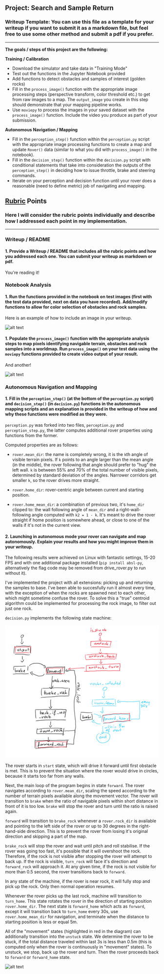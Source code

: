 ## Project: Search and Sample Return
### Writeup Template: You can use this file as a template for your writeup if you want to submit it as a markdown file, but feel free to use some other method and submit a pdf if you prefer.

---


**The goals / steps of this project are the following:**  

**Training / Calibration**  

* Download the simulator and take data in "Training Mode"
* Test out the functions in the Jupyter Notebook provided
* Add functions to detect obstacles and samples of interest (golden rocks)
* Fill in the `process_image()` function with the appropriate image processing steps (perspective transform, color threshold etc.) to get from raw images to a map.  The `output_image` you create in this step should demonstrate that your mapping pipeline works.
* Use `moviepy` to process the images in your saved dataset with the `process_image()` function.  Include the video you produce as part of your submission.

**Autonomous Navigation / Mapping**

* Fill in the `perception_step()` function within the `perception.py` script with the appropriate image processing functions to create a map and update `Rover()` data (similar to what you did with `process_image()` in the notebook). 
* Fill in the `decision_step()` function within the `decision.py` script with conditional statements that take into consideration the outputs of the `perception_step()` in deciding how to issue throttle, brake and steering commands. 
* Iterate on your perception and decision function until your rover does a reasonable (need to define metric) job of navigating and mapping.  

[//]: # (Image References)

[image1]: ./misc/rover_image.jpg
[image2]: ./calibration_images/example_grid1.jpg
[image3]: ./calibration_images/example_rock1.jpg 
[fsm]: ./misc/D0E3C5A3-D4F0-4207-9E97-7DF045D5C0C4.jpeg

## [Rubric](https://review.udacity.com/#!/rubrics/916/view) Points
### Here I will consider the rubric points individually and describe how I addressed each point in my implementation.  

---
### Writeup / README

#### 1. Provide a Writeup / README that includes all the rubric points and how you addressed each one.  You can submit your writeup as markdown or pdf.  

You're reading it!

### Notebook Analysis
#### 1. Run the functions provided in the notebook on test images (first with the test data provided, next on data you have recorded). Add/modify functions to allow for color selection of obstacles and rock samples.
Here is an example of how to include an image in your writeup.

![alt text][image1]

#### 1. Populate the `process_image()` function with the appropriate analysis steps to map pixels identifying navigable terrain, obstacles and rock samples into a worldmap.  Run `process_image()` on your test data using the `moviepy` functions provided to create video output of your result. 
And another! 

![alt text][image2]
### Autonomous Navigation and Mapping

#### 1. Fill in the `perception_step()` (at the bottom of the `perception.py` script) and `decision_step()` (in `decision.py`) functions in the autonomous mapping scripts and an explanation is provided in the writeup of how and why these functions were modified as they were.

`perception.py` was forked into two files, `perception.py` and `perception_step.py`, the latter computes additional rover properties using functions from the former.

Computed properties are as follows:

* `rover.mean_dir`: the name is completely wrong, it is the `k`th angle of visible terrain pixels. If `k` points to an angle larger than the mean angle (in the middle), the rover following that angle should prefer to "hug" the left wall. `k` is between 55% and 70% of the total number of visible pixels, determined by standard deviation of the angles. Narrower corridors get smaller `k`, so the rover drives more straight.

* `rover.home_dir`: rover-centric angle between current and starting position.

* `rover.home_mean_dir`: a combination of previous two, it's `home_dir` clipped to: the wall following angle of `mean_dir` and a right-wall-following angle computed with `k2 = 1 - k`. It's meant to drive the rover straight if home position is somewhere ahead, or close to one of the walls if it's not in the current view.

#### 2. Launching in autonomous mode your rover can navigate and map autonomously.  Explain your results and how you might improve them in your writeup.  
The following results were achieved on Linux with fantastic settings, 15-20 FPS and with one additional package installed (`pip install absl-py`, alternatively the flag code may be removed from drive_rover.py to run without it).

I've implemented the project with all extensions: picking up and returning the samples to base. I've been able to succesfully run it almost every time, with the exception of when the rocks are spawned next to each other, which might sometime confuse the rover. To solve this a "true" centroid algorithm could be implemented for processing the rock image, to filter out just one rock.

`decision.py` implements the following state machine:

![alt text][fsm]

The rover starts in `start` state, which will drive it forward until first obstacle is met. This is to prevent the situation where the rover would drive in circles, because it starts too far from any walls.

Next, the main loop of the program begins in state `forward`. The rover navigates according to `rover.mean_dir`, scaling the speed according to the number of terrain pixels available along the movement vector. The rover will transition to `brake` when the ratio of navigable pixels within short distance in front of it is too low. `brake` will stop the rover and turn until the ratio is raised again.

`forward` will transition to `brake_rock` whenever a `rover.rock_dir` is available and pointing to the left side of the rover or up to 30 degrees in the right-hand-side direction. This is to prevent the rover from losing it's original direction and skipping a part of the map.

`brake_rock` will stop the rover and wait until pitch and roll stabilise. If the rover was going too fast, it's possible that it will overshoot the rock. Therefore, if the rock is not visible after stopping the rover will attempt to back up. If the rock is visible, `turn_rock` will face it's direction and `forward_rock` will approach it. At any given time, if the rock is not visible for more than 0.5 second, the rover transitions back to `forward`.

In any state of the machine, if the rover is near rock, it will fully stop and pick up the rock. Only then normal operation resumes.

Whenever the rover picks up the last rock, machine will transition to `turn_home`. This state rotates the rover in the direction of starting position `rover.home_dir`. The next state is `forward_home` which acts as `forward`, except it will transition back to `turn_home` every 30s, use `rover.home_mean_dir` for navigation, and terminate when the distance to starting position is less or equal 5m.

All of the "movement" states (highlighted in red in the diagram) can additionally transition into the `unstuck` state. We determine the rover to be stuck, if the total distance traveled within last 3s is less than 0.5m (this is computed only when the rover is continuously in "movement" states). To unstuck, we stop, back up the rover and turn. Then the rover proceeds back to `forward` or `forward_home` state.

![alt text][image3]


